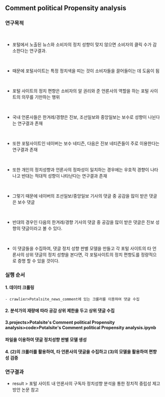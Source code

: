 ## Comment political Propensity analysis

### 연구목적
<br>

- 포털에서 노출된 뉴스와 소비자의 정치 성향이 맞지 않으면 소비자의 클릭 수가 감소한다는 연구결과.<br>
<br>

- 때문에 포털사이트는 특정 정치색을 띠는 것이 소비자들을 끌어들이는 데 도움이 됨 <br>
<br>

- 포털 사이트의 정치 편향은 소비자의 알 권리와 준 언론사의 역할을 하는 포털 사이트의 의무를 기만하는 행위
<br>

- 국내 언론사들은 한겨레/경향은 진보, 조선일보와 중앙일보는 보수로 성향이 나뉜다는 연구결과 존재
<br>

- 또한 포털사이트인 네이버는 보수 네티즌, 다음은 진보 네티즌들이 주로 이용한다는 연구결과 존재
<br>

- 또한 개인의 정치성향과 언론사의 정파성이 일치하는 경우에는 우호적 경향이 나타나고 반대는 적대적 성향이 나타난다는 연구결과 존재
<br>

- 그렇기 때문에 네이버의 조선일보/중앙일보 기사의 댓글 중 공감을 많이 받은 댓글은 보수 댓글
<br>

- 반대의 경우인 다음의 한겨레/경향 기사의 댓글 중 공감을 많이 받은 댓글은 진보 성향의 댓글이라고 볼 수 있다.
<br>

- 이 댓글들을 수집하여, 댓글 정치 성향 판별 모델을 만들고 각 포털 사이트의 타 언론사의 상위 댓글의 정치 성향을 본다면, 각 포털사이트의 정치 편향도를 정량적으로 증명 할 수 있을 것이다.



### 실행 순서

#### 1. 데이터 크롤링
    - crawlier>Potalsite_news_comment에 있는 크롤러를 이용하여 댓글 수집
    
#### 2. 분석가의 재량에 따라 공감 상위 제한을 두고 상위 댓글 수집

#### 3.projects>Potalsite's Comment political Propensity analysis>code>Potalsite's Comment political Propensity analysis.ipynb
#### 파일을 이용하여 댓글 정치성향 판별 모델 생성<br>

#### 4. (2)의 크롤러를 활용하여, 타 언론사의 댓글을 수집하고 (3)의 모델을 활용하여 편향성 검증

### 연구결과

- result > 포털 사이트 내 언론사의 구독자 정치성향 분석을 통한 정치적 중립성 제고 방안 논문 참고

